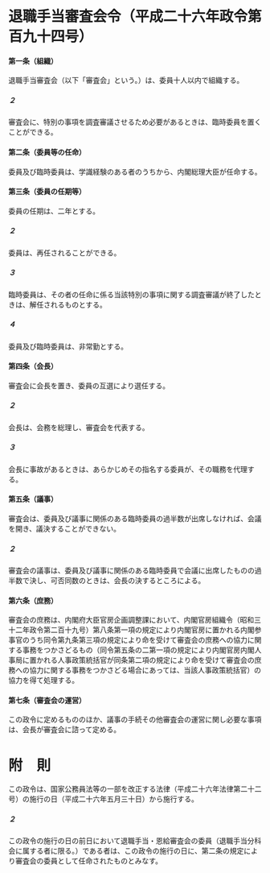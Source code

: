 # 退職手当審査会令（平成二十六年政令第百九十四号）
#### 第一条（組織）
退職手当審査会（以下「審査会」という。）は、委員十人以内で組織する。
##### ２
審査会に、特別の事項を調査審議させるため必要があるときは、臨時委員を置くことができる。
#### 第二条（委員等の任命）
委員及び臨時委員は、学識経験のある者のうちから、内閣総理大臣が任命する。
#### 第三条（委員の任期等）
委員の任期は、二年とする。
##### ２
委員は、再任されることができる。
##### ３
臨時委員は、その者の任命に係る当該特別の事項に関する調査審議が終了したときは、解任されるものとする。
##### ４
委員及び臨時委員は、非常勤とする。
#### 第四条（会長）
審査会に会長を置き、委員の互選により選任する。
##### ２
会長は、会務を総理し、審査会を代表する。
##### ３
会長に事故があるときは、あらかじめその指名する委員が、その職務を代理する。
#### 第五条（議事）
審査会は、委員及び議事に関係のある臨時委員の過半数が出席しなければ、会議を開き、議決することができない。
##### ２
審査会の議事は、委員及び議事に関係のある臨時委員で会議に出席したものの過半数で決し、可否同数のときは、会長の決するところによる。
#### 第六条（庶務）
審査会の庶務は、内閣府大臣官房企画調整課において、内閣官房組織令（昭和三十二年政令第二百十九号）第八条第一項の規定により内閣官房に置かれる内閣参事官のうち同令第九条第三項の規定により命を受けて審査会の庶務への協力に関する事務をつかさどるもの（同令第五条の二第一項の規定により内閣官房内閣人事局に置かれる人事政策統括官が同条第二項の規定により命を受けて審査会の庶務への協力に関する事務をつかさどる場合にあっては、当該人事政策統括官）の協力を得て処理する。
#### 第七条（審査会の運営）
この政令に定めるもののほか、議事の手続その他審査会の運営に関し必要な事項は、会長が審査会に諮って定める。
# 附　則
この政令は、国家公務員法等の一部を改正する法律（平成二十六年法律第二十二号）の施行の日（平成二十六年五月三十日）から施行する。
##### ２
この政令の施行の日の前日において退職手当・恩給審査会の委員（退職手当分科会に属する者に限る。）である者は、この政令の施行の日に、第二条の規定により審査会の委員として任命されたものとみなす。
